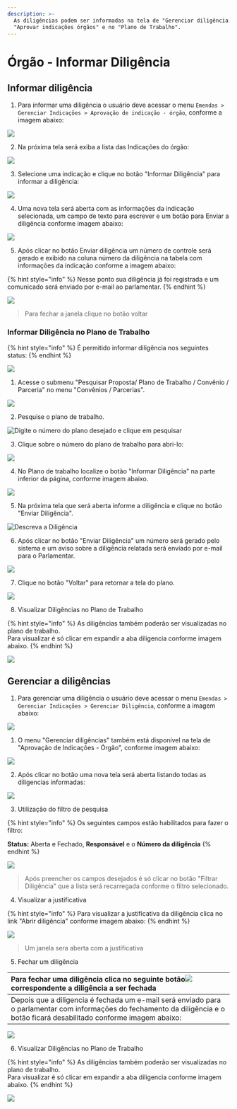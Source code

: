 ```yaml
---
description: >-
  As diligências podem ser informadas na tela de "Gerenciar diligência órgão",
  "Aprovar indicações órgãos" e no "Plano de Trabalho".
---
```


# Órgão - Informar Diligência

## Informar diligência

1. Para informar uma diligência o usuário deve acessar o menu  `Emendas > Gerenciar Indicações > Aprovação de indicação - órgão`, conforme a imagem abaixo:

![](../../.gitbook/assets/image%20%28142%29.png)

2. Na próxima tela será exiba a lista das Indicações do órgão:

![](../../.gitbook/assets/image%20%2825%29.png)

3. Selecione uma indicação e clique no botão "Informar Diligência"  para informar a diligência:

![](../../.gitbook/assets/image%20%2885%29.png)

4. Uma nova tela será aberta com as informações da indicação selecionada, um campo de texto para escrever e um botão para Enviar a diligência  conforme imagem abaixo:

![](../../.gitbook/assets/image%20%28184%29.png)

5. Após clicar no botão Enviar diligência um número de controle será gerado e exibido na coluna número da diligência na tabela com informações da indicação  conforme a imagem abaixo:

{% hint style="info" %}
Nesse ponto sua diligência já foi registrada e um comunicado será enviado por e-mail ao parlamentar. 
{% endhint %}

![](../../.gitbook/assets/image%20%28127%29.png)

> Para fechar a janela clique no botão voltar

### Informar Diligência no Plano de Trabalho

{% hint style="info" %}
É permitido informar diligência nos seguintes status:
{% endhint %}

![](../../.gitbook/assets/image%20%28204%29.png)

1. Acesse o submenu "Pesquisar Proposta/ Plano de Trabalho / Convênio / Parceria" no menu "Convênios / Parcerias".

![](../../.gitbook/assets/image%20%28214%29.png)

2. Pesquise o plano de trabalho.

![Digite o n&#xFA;mero do plano desejado e clique em pesquisar  ](../../.gitbook/assets/image%20%28206%29.png)

3.  Clique sobre o número do plano de trabalho para abri-lo:

![](../../.gitbook/assets/image%20%28213%29.png)

4. No Plano de trabalho localize o botão "Informar Diligência" na parte inferior da página, conforme imagem abaixo.

![](../../.gitbook/assets/image%20%28216%29.png)

5.  Na próxima tela que será aberta informe a diligência e clique no botão "Enviar Diligência".

![Descreva a Dilig&#xEA;ncia](../../.gitbook/assets/image%20%28208%29.png)

6.  Após clicar no botão "Enviar Diligência" um número será gerado pelo sistema e um aviso sobre a diligência relatada será enviado por e-mail para o Parlamentar.

![](../../.gitbook/assets/image%20%28211%29.png)

7.  Clique no botão "Voltar" para retornar a tela do plano.

![](../../.gitbook/assets/image%20%28209%29.png)

8.  Visualizar Diligências no Plano de Trabalho

{% hint style="info" %}
As diligências também poderão ser visualizadas no plano de trabalho.   
Para visualizar é só clicar em expandir a aba diligencia conforme imagem abaixo.
{% endhint %}

![](../../.gitbook/assets/image%20%28108%29.png)

## Gerenciar a diligências

1. Para gerenciar uma diligência o usuário deve acessar o menu  `Emendas > Gerenciar Indicações > Gerenciar Diligência`, conforme a imagem abaixo:

![](../../.gitbook/assets/image%20%28210%29.png)

1. O menu "Gerenciar diligências" também está disponível na tela de "Aprovação de Indicações - Órgão",  conforme imagem abaixo:

![](../../.gitbook/assets/image%20%28201%29.png)

2.  Após clicar no botão uma nova tela será aberta listando todas as diligencias informadas:

![](../../.gitbook/assets/image%20%28199%29.png)

3.  Utilização do filtro de pesquisa

{% hint style="info" %}
Os seguintes campos estão habilitados para fazer o filtro:

**Status:** Aberta e Fechado, **Responsável** e o **Número da diligência**
{% endhint %}



![](../../.gitbook/assets/image%20%28148%29.png)

> Após preencher os campos desejados é só clicar no botão "Filtrar Diligência" que a lista será recarregada conforme o filtro selecionado.

4. Visualizar a justificativa

{% hint style="info" %}
Para visualizar a justificativa da diligência clica no link "Abrir diligência" conforme imagem abaixo:
{% endhint %}

![](../../.gitbook/assets/image%20%2847%29.png)

> Um janela sera aberta com a justificativa

5.  Fechar um diligência

| Para fechar uma diligência clica no seguinte botão![](../../.gitbook/assets/image%20%28147%29.png)correspondente a diligência a ser fechada |
| :--- |
| Depois que a diligencia é fechada um e-mail será enviado para o parlamentar com informações do fechamento da diligência  e o botão ficará desabilitado conforme imagem abaixo: |

![](../../.gitbook/assets/image%20%2889%29.png)

6. Visualizar Diligências no Plano de Trabalho

{% hint style="info" %}
As diligências também poderão ser visualizadas no plano de trabalho.   
Para visualizar é só clicar em expandir a aba diligencia conforme imagem abaixo.
{% endhint %}

![](../../.gitbook/assets/image%20%28108%29.png)


